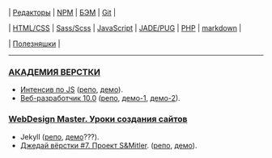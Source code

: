 <p>
  | <a href="readme/Editors.md">Редакторы</a>
  | <a href="readme/NPM.md">NPM</a>
  | <a href="readme/БЭМ.md">БЭМ</a>
  | <a href="readme/Git.md">Git</a>
  |
</p>

<p>
  <!-- | <a href="readme/Bootstrap.md">Bootstrap</a> -->
  | <a href="readme/HTML-CSS.md">HTML/CSS</a>
  | <a href="readme/Sass.md">Sass/Scss</a>
  | <a href="readme/JavaScript.md">JavaScript</a>
  | <a href="readme/JADE-PUG.md">JADE/PUG</a>
  | <a href="readme/PHP.md">PHP</a>
  | <a href="readme/markdown.md">markdown</a>
  |
<p>

<p>
  | <a href="readme/Useful.md">Полезняшки</a>
  |
</p> 

<hr>
<h3><a href="https://glo-academy.ru/frontenddeveloper/">АКАДЕМИЯ ВЕРСТКИ</a></h3>
<ul>
  <li>
    <a href="https://www.youtube.com/watch?v=NHB0OJg9CMU">Интенсив по JS</a> 
    (<a href="https://github.com/vik-vavilikhin/IntensiveJS">репо</a>, 
    <a href="https://vik-vavilikhin.github.io/IntensiveJS/">демо</a>). 
  </li>
  <li>
    <a href="https://study.up-skills.ru/teach/control/stream/view/id/6290544">Веб-разработчик 10.0</a> 
    (<a href="https://github.com/vik-vavilikhin/WebMaster10">репо</a>, 
    <a href="https://vik-vavilikhin.github.io/WebMaster10/in-work/dist/">демо-1</a>,
    <a href="https://vik-vavilikhin.github.io/WebMaster10/video_50/dist/">демо-2</a>).  
  </li>
</ul>
  
<h3><a href="https://webdesign-master.ru/">WebDesign Master. Уроки создания сайтов</a></h3>
<ul>
  <li>
    Jekyll 
    (<a href="https://github.com/vik-vavilikhin/Jekyll">репо</a>, 
    <a href="https://vik-vavilikhin.github.io/Jekyll/dist/">демо</a>???).
  </li>
  <li>
    <a href="https://www.youtube.com/watch?v=vWfRHtxy81Q&index=17&list=PLyf8LgkO_8q_-ELwz9tlMX8R5gMSRWNto">Джедай вёрстки #7. Проект S&Mitler</a>. 
    (<a href="https://github.com/vik-vavilikhin/S-Mitler">репо</a>, 
    <a href="https://vik-vavilikhin.github.io/S-Mitler/app">демо</a>).
  </li>
</ul>

